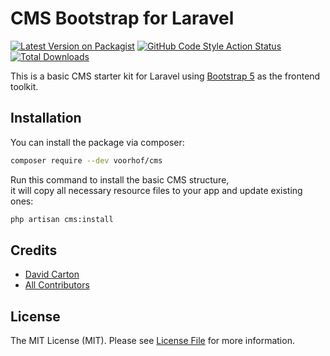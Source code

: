 # CMS Bootstrap for Laravel

[![Latest Version on Packagist](https://img.shields.io/packagist/v/voorhof/cms.svg?style=flat-square)](https://packagist.org/packages/voorhof/cms)
[![GitHub Code Style Action Status](https://img.shields.io/github/actions/workflow/status/voorhof/cms/fix-php-code-style-issues.yml?branch=master&label=code%20style&style=flat-square)](https://github.com/voorhof/cms/actions?query=workflow%3A"Fix+PHP+code+style+issues"+branch%3Amaster)
[![Total Downloads](https://img.shields.io/packagist/dt/voorhof/cms.svg?style=flat-square)](https://packagist.org/packages/voorhof/cms)

This is a basic CMS starter kit for Laravel using [Bootstrap 5](https://getbootstrap.com/) as the frontend toolkit.  

## Installation

You can install the package via composer:

```bash
composer require --dev voorhof/cms
```

Run this command to install the basic CMS structure,  
it will copy all necessary resource files to your app and update existing ones:

```bash
php artisan cms:install
```

## Credits

- [David Carton](https://github.com/voorhof)
- [All Contributors](https://github.com/voorhof/voorhof/contributors)

## License

The MIT License (MIT). Please see [License File](LICENSE.md) for more information.
